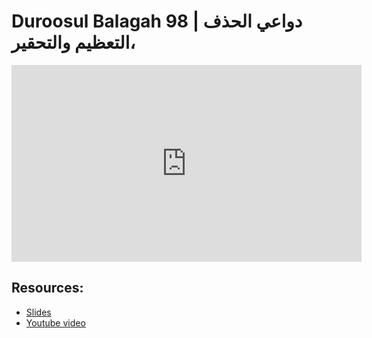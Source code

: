 # Duroosul Balagah 98 | دواعي الحذف ،التعظيم والتحقير
                
<iframe width="560" height="315" src="https://www.youtube-nocookie.com/embed/Keen7rNxHWA?start=0" frameborder="0" allow="accelerometer; autoplay; encrypted-media; gyroscope; picture-in-picture" allowfullscreen="allowfullscreen">
</iframe><BR>

## Resources:
- [Slides](https://github.com/arshare/resources_balagha_pdfs)
- [Youtube video](https://www.youtube.com/watch?v=Keen7rNxHWA&list=PLzn0qdi6JpdvvXVuJ7kIusNquSxeyKJvc)

